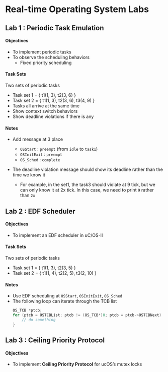 # Real-time Operating System Labs #

## Lab 1 : Periodic Task Emulation ##

#### Objectives ####

- To implement periodic tasks
- To observe the scheduling behaviors 
    - Fixed priority scheduling

#### Task Sets ####

Two sets of periodic tasks
- Task set 1 = { t1(1, 3), t2(3, 6) }
- Task set 2 = { t1(1, 3), t2(3, 6), t3(4, 9) }
- Tasks all arrive at the same time
- Show context switch behaviors
- Show deadline violations if there is any

#### Notes ####

- Add message at 3 place
    - `OSStart` : `preempt` (from `idle` to `task1`)
    - `OSInitExit` : `preempt`
    - `OS_Sched` : `complete`

- The deadline violation message should show its deadline rather than the time we know it
    - For example, in the set1, the task3 should violate at 9 tick, but we can only know it at 2x tick. In this case, we need to print `9` rather than `2x`

## Lab 2 : EDF Scheduler ##

#### Objectives ####

- To implement an EDF scheduler in uC/OS-II

#### Task Sets ####

Two sets of periodic tasks
- Task set 1 = { t1(1, 3), t2(3, 5) }
- Task set 2 = { t1(1, 4), t2(2, 5), t3(2, 10) }

#### Notes ####

- Use EDF scheduling at `OSStart`, `OSInitExit`, `OS_Sched`
- The following loop can iterate through the TCB list
    ```c
    OS_TCB *ptcb;
    for (ptcb = OSTCBList; ptcb != (OS_TCB*)0; ptcb = ptcb->OSTCBNext) {
        // do something
    }
    ```

## Lab 3 : Ceiling Priority Protocol ##

#### Objectives ####

- To implement **Ceiling Priority Protocol** for ucOS’s mutex locks


    